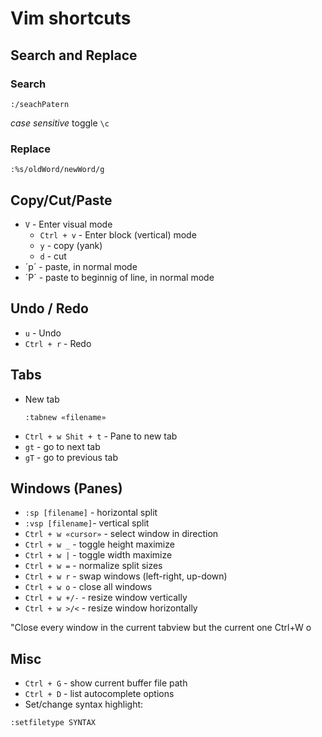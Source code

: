 # Vim shortcuts

## Search and Replace

### Search
```
:/seachPatern
```
*case sensitive* toggle `\c`

### Replace
```
:%s/oldWord/newWord/g
```

## Copy/Cut/Paste
- `V` - Enter visual mode
  - `Ctrl + v` - Enter block (vertical) mode
  - `y` - copy (yank)
  - `d` - cut
- ´p´ - paste, in normal mode
- ´P´ - paste to beginnig of line, in normal mode

## Undo / Redo
- `u` - Undo
- `Ctrl + r` - Redo


## Tabs
- New tab
  ```
  :tabnew «filename»
  ```
- `Ctrl + w Shit + t` - Pane to new tab
- `gt` - go to next tab
- `gT` - go to previous tab

## Windows (Panes)
- `:sp [filename]` - horizontal split
- `:vsp [filename]`- vertical split
- `Ctrl + w «cursor»` - select window in direction
- `Ctrl + w _` - toggle height maximize
- `Ctrl + w |` - toggle width maximize
- `Ctrl + w =` - normalize split sizes
- `Ctrl + w r` - swap windows (left-right, up-down)
- `Ctrl + w o` - close all windows
- `Ctrl + w +/-` - resize window vertically
- `Ctrl + w >/<` - resize window horizontally


"Close every window in the current tabview but the current one
Ctrl+W o

## Misc
- `Ctrl + G` - show current buffer file path
- `Ctrl + D` - list autocomplete options
- Set/change syntax highlight:
```
:setfiletype SYNTAX
```
